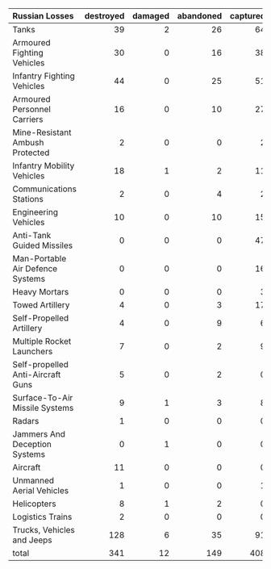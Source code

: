 | Russian Losses                    |   destroyed |   damaged |   abandoned |   captured |   total |
|:----------------------------------|------------:|----------:|------------:|-----------:|--------:|
| Tanks                             |          39 |         2 |          26 |         64 |     131 |
| Armoured Fighting Vehicles        |          30 |         0 |          16 |         38 |      84 |
| Infantry Fighting Vehicles        |          44 |         0 |          25 |         51 |     120 |
| Armoured Personnel Carriers       |          16 |         0 |          10 |         27 |      53 |
| Mine-Resistant Ambush Protected   |           2 |         0 |           0 |          2 |       4 |
| Infantry Mobility Vehicles        |          18 |         1 |           2 |         11 |      32 |
| Communications Stations           |           2 |         0 |           4 |          2 |       8 |
| Engineering Vehicles              |          10 |         0 |          10 |         15 |      35 |
| Anti-Tank Guided Missiles         |           0 |         0 |           0 |         47 |      47 |
| Man-Portable Air Defence Systems  |           0 |         0 |           0 |         16 |      16 |
| Heavy Mortars                     |           0 |         0 |           0 |          3 |       3 |
| Towed Artillery                   |           4 |         0 |           3 |         17 |      24 |
| Self-Propelled Artillery          |           4 |         0 |           9 |          6 |      19 |
| Multiple Rocket Launchers         |           7 |         0 |           2 |          9 |      18 |
| Self-propelled Anti-Aircraft Guns |           5 |         0 |           2 |          0 |       7 |
| Surface-To-Air Missile Systems    |           9 |         1 |           3 |          8 |      21 |
| Radars                            |           1 |         0 |           0 |          0 |       1 |
| Jammers And Deception Systems     |           0 |         1 |           0 |          0 |       1 |
| Aircraft                          |          11 |         0 |           0 |          0 |      11 |
| Unmanned Aerial Vehicles          |           1 |         0 |           0 |          1 |       2 |
| Helicopters                       |           8 |         1 |           2 |          0 |      11 |
| Logistics Trains                  |           2 |         0 |           0 |          0 |       2 |
| Trucks, Vehicles and Jeeps        |         128 |         6 |          35 |         91 |     260 |
| total                             |         341 |        12 |         149 |        408 |     910 |